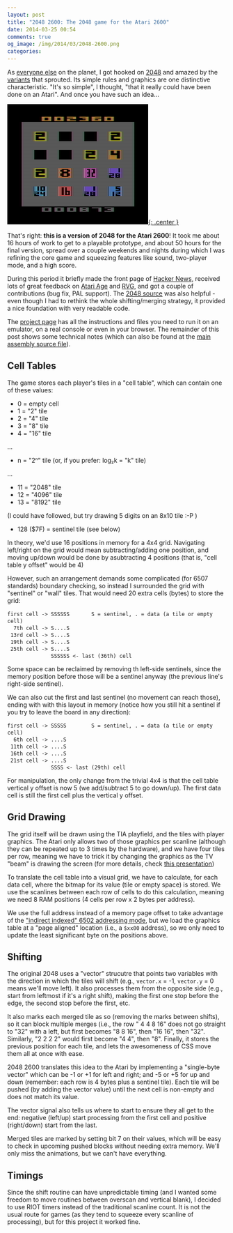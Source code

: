```yaml
---
layout: post
title: "2048 2600: The 2048 game for the Atari 2600"
date: 2014-03-25 00:54
comments: true
og_image: /img/2014/03/2048-2600.png
categories:
---
```


As [everyone else][20] on the planet, I got hooked on [2048][3] and amazed by the [variants][4] that sprouted. Its simple rules and graphics are one distinctive characteristic. "It's so simple", I thought, "that it really could have been done on an Atari".
And once you have such an idea...

[![](/img/2014/03/2048-2600.png){: .center }][5]

That's right: **this is a version of 2048 for the Atari 2600**! It took me about
16 hours of work to get to a playable prototype, and about 50 hours for the final
version, spread over a couple weekends and nights during which I was refining the
core game and squeezing features like sound, two-player mode, and a high score.

During this period it briefly made the front page of
[Hacker News][22], received lots of great feedback on [Atari Age][23] and [RVG][24],
and got a couple of contributions (bug fix, PAL support). The [2048 source][7] was
also helpful - even though I had to rethink the whole shifting/merging strategy,
it provided a nice foundation with very readable code.

The [project page][5] has all the instructions and files you need to run it on an
emulator, on a real console or even in your browser. The remainder of this post
shows some technical notes (which can also be found at the [main assembly source file][99]).

<!--more-->

Cell Tables
-----------

The game stores each player's tiles in a "cell table", which can contain one
of these values:

  - 0         = empty cell
  - 1         = "2" tile
  - 2         = "4" tile
  - 3         = "8" tile
  - 4         = "16" tile

  ...

  - n         = "2ⁿ" tile (or, if you prefer: log₂k = "k" tile)

  ...

  - 11        = "2048" tile
  - 12        = "4096" tile
  - 13        = "8192" tile

 (I could have followed, but try drawing 5 digits on an 8x10 tile :-P )

  - 128 ($7F) = sentinel tile (see below)

In theory, we'd use 16 positions in memory for a 4x4 grid. Navigating
left/right on the grid would mean subtracting/adding one position, and
moving up/down would be done by asubtracting 4 positions (that
is, "cell table y offset" would be 4)

However, such an arrangement demands some complicated (for 6507 standards) boundary checking, so instead I
surrounded the grid with "sentinel" or "wall" tiles. That would
need 20 extra cells (bytes) to store the grid:

    first cell -> SSSSSS       S = sentinel, . = data (a tile or empty cell)
      7th cell -> S....S
     13rd cell -> S....S
     19th cell -> S....S
     25th cell -> S....S
                  SSSSSS <- last (36th) cell

Some space can be reclaimed by removing th left-side sentinels, since the
memory position before those will be a sentinel anyway (the previous line's
right-side sentinel).

We can also cut the first and last sentinel (no movement can reach those),
ending with with this layout in memory (notice how you still hit a
sentinel if you try to leave the board in any direction):

    first cell -> SSSSS        S = sentinel, . = data (a tile or empty cell)
      6th cell -> ....S
     11th cell -> ....S
     16th cell -> ....S
     21st cell -> ....S
                  SSSS <- last (29th) cell

For manipulation, the only change from the trivial 4x4 is that the cell table vertical y offset is now 5 (we
add/subtract 5 to go down/up). The first data cell is still the first cell
plus the vertical y offset.


Grid Drawing
------------

The grid itself will be drawn using the TIA playfield, and the tiles
with player graphics. The Atari only allows two of those graphics per
scanline (although they can be repeated up to 3 times by the hardware),
and we have four tiles per row, meaning we have to trick it by changing
the graphics as the TV "beam" is drawing the screen (for more details,
check [this presentation][2])

To translate the cell table into a visual grid, we have to calculate, for
each data cell, where the bitmap for its value (tile or empty space) is
stored. We use the scanlines between each row of cells to do this calculation,
meaning we need 8 RAM positions (4 cells per row x 2 bytes per address).

We use the full address instead of a memory page offset to take advantage
of the ["indirect indexed" 6502 addressing mode][1], but we load the
graphics table at a "page aligned" location (i.e., a `$xx00` address),
so we only need to update the least significant byte on the positions above.


Shifting
--------

The original 2048 uses a "vector" strucutre that points two variables with
the direction in which the tiles will shift (e.g., `vector.x` = -1, `vector.y`
= 0 means we'll move left). It also processes them from the opposite side
(e.g., start from leftmost if it's a right shift), making the first one
stop before the edge, the second stop before the first, etc.

It also marks each merged tile as so (removing the marks between shifts),
so it can block multiple merges (i.e., the row " 4 4 8 16" does not go
straight to "32" with a left, but first becomes "8 8 16", then "16 16", then
"32". Similarly, "2 2 2 2" would first become "4 4", then "8". Finally,
it stores the previous position for each tile, and lets the awesomeness
of CSS move them all at once with ease.

2048 2600 translates this idea to the Atari by implementing a "single-byte vector" which can be
-1 or +1 for left and right; and -5 or +5 for up and down (remember: each row is 4 bytes plus a
sentinel tile). Each tile will be pushed (by adding the vector
value) until the next cell is non-empty and does not match its value.

The vector signal also tells us where to start to ensure they all get to
the end: negative (left/up) start processing from the first cell and
positive (right/down) start from the last.

Merged tiles are marked by setting bit 7 on their values, which will be
easy to check in upcoming pushed blocks without needing extra memory.
We'll only miss the animations, but we can't have everything.


Timings
-------

Since the shift routine can have unpredictable timing (and I wanted some
freedom to move routines between overscan and vertical blank), I decided
to use RIOT timers instead of the traditional scanline count. It is not
the usual route for games (as they tend to squeeze every scanline of
processing), but for this project it worked fine.


[1]: http://skilldrick.github.io/easy6502/
[2]: http://www.slideshare.net/chesterbr/atari-2600programming
[3]: http://gabrielecirulli.github.io/2048/
[4]: http://phenomist.wordpress.com/2048-variants/
[5]: https://github.com/chesterbr/2048-2600
[6]: https://github.com/chesterbr/2048-2600/blob/master/2048.bin?raw=true
[7]: https://github.com/gabrielecirulli/2048
[20]: http://xkcd.com/1344/
[21]: http://harmony.atariage.com/
[22]: https://news.ycombinator.com/item?id=7466097
[23]: http://atariage.com/forums/topic/223570-2048-2600/
[24]: http://www.retrovideogamer.co.uk/index.php?topic=3826
[50]: http://jamesfriend.com.au/2600/2048/
[99]: https://github.com/chesterbr/2048-2600/blob/master/2048.asm
